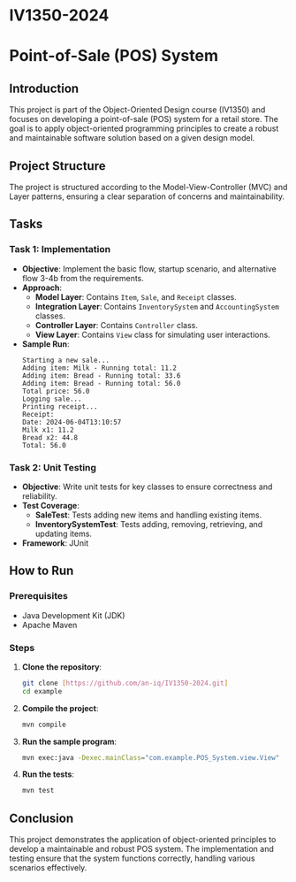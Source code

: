 # IV1350-2024
# Point-of-Sale (POS) System

## Introduction

This project is part of the Object-Oriented Design course (IV1350) and focuses on developing a point-of-sale (POS) system for a retail store. The goal is to apply object-oriented programming principles to create a robust and maintainable software solution based on a given design model.

## Project Structure

The project is structured according to the Model-View-Controller (MVC) and Layer patterns, ensuring a clear separation of concerns and maintainability.


## Tasks

### Task 1: Implementation

- **Objective**: Implement the basic flow, startup scenario, and alternative flow 3-4b from the requirements.
- **Approach**:
  - **Model Layer**: Contains `Item`, `Sale`, and `Receipt` classes.
  - **Integration Layer**: Contains `InventorySystem` and `AccountingSystem` classes.
  - **Controller Layer**: Contains `Controller` class.
  - **View Layer**: Contains `View` class for simulating user interactions.
- **Sample Run**:
    ```
    Starting a new sale...
    Adding item: Milk - Running total: 11.2
    Adding item: Bread - Running total: 33.6
    Adding item: Bread - Running total: 56.0
    Total price: 56.0
    Logging sale...
    Printing receipt...
    Receipt:
    Date: 2024-06-04T13:10:57
    Milk x1: 11.2
    Bread x2: 44.8
    Total: 56.0
    ```

### Task 2: Unit Testing

- **Objective**: Write unit tests for key classes to ensure correctness and reliability.
- **Test Coverage**:
  - **SaleTest**: Tests adding new items and handling existing items.
  - **InventorySystemTest**: Tests adding, removing, retrieving, and updating items.
- **Framework**: JUnit

## How to Run

### Prerequisites

- Java Development Kit (JDK)
- Apache Maven

### Steps

1. **Clone the repository**:
    ```sh
    git clone [https://github.com/an-iq/IV1350-2024.git]
    cd example
    ```

2. **Compile the project**:
    ```sh
    mvn compile
    ```

3. **Run the sample program**:
    ```sh
    mvn exec:java -Dexec.mainClass="com.example.POS_System.view.View"
    ```

4. **Run the tests**:
    ```sh
    mvn test
    ```

## Conclusion

This project demonstrates the application of object-oriented principles to develop a maintainable and robust POS system. The implementation and testing ensure that the system functions correctly, handling various scenarios effectively.


